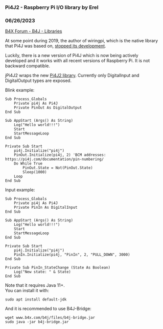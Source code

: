 ### Pi4J2 - Raspberry Pi I/O library by Erel
### 06/26/2023
[B4X Forum - B4J - Libraries](https://www.b4x.com/android/forum/threads/136113/)

At some point during 2019, the author of wiringpi, which is the native library that Pi4J was based on, [stopped its development](http://wiringpi.com/wiringpi-deprecated/).  
  
Luckily, there is a new version of Pi4J which is now being actively developed and it works with all recent versions of Raspberry Pi. It is not backward compatible.  
  
jPi4J2 wraps the new [Pi4J2 library](https://pi4j.com/). Currently only DigitalInput and DigitalOutput types are exposed.   
  
Blink example:  

```B4X
Sub Process_Globals  
    Private pi4j As Pi4J  
    Private PinOut As DigitalOutput  
End Sub  
  
Sub AppStart (Args() As String)  
    Log("Hello world!!!")  
    Start  
    StartMessageLoop  
End Sub  
  
Private Sub Start  
    pi4j.Initialize("pi4j")  
    PinOut.Initialize(pi4j, 2) 'BCM addresses: https://pi4j.com/documentation/pin-numbering/  
    Do While True  
        PinOut.State = Not(PinOut.State)  
        Sleep(1000)  
    Loop  
End Sub
```

  
  
Input example:  

```B4X
Sub Process_Globals  
    Private pi4j As Pi4J  
    Private PinIn As DigitalInput  
End Sub  
  
Sub AppStart (Args() As String)  
    Log("Hello world!!!")  
    Start  
    StartMessageLoop  
End Sub  
  
Private Sub Start  
    pi4j.Initialize("pi4j")  
    PinIn.Initialize(pi4j, "PinIn", 2, "PULL_DOWN", 3000)  
End Sub  
  
Private Sub PinIn_StateChange (State As Boolean)  
    Log("New state: " & State)  
End Sub
```

  
  
Note that it requires Java 11+.  
You can install it with:  

```B4X
sudo apt install default-jdk
```

  
And it is recommended to use B4J-Bridge:  

```B4X
wget www.b4x.com/b4j/files/b4j-bridge.jar  
sudo java -jar b4j-bridge.jar
```